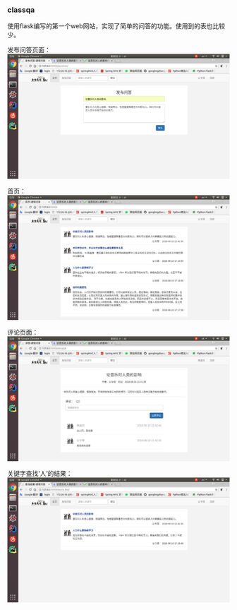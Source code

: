 ### classqa
使用flask编写的第一个web网站，实现了简单的问答的功能。使用到的表也比较少。

发布问答页面：
![Image text](https://github.com/gonglingzhang/classqa/blob/master/question.png)

首页：
![Image text](https://github.com/gonglingzhang/classqa/blob/master/index.png)

评论页面：
![Image text](https://github.com/gonglingzhang/classqa/blob/master/detail.png)

关键字查找‘人’的结果：
![Image text](https://github.com/gonglingzhang/classqa/blob/master/search.png)
